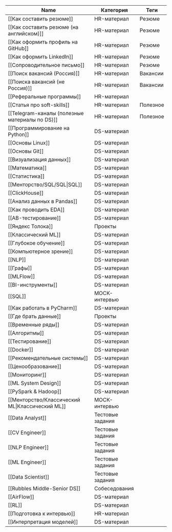 |Name|Категория|Теги|
|---|---|---|
|[[Как составить резюме]]|HR-материал|Резюме|
|[[Как составить резюме (на английском)]]|HR-материал|Резюме|
|[[Как оформить профиль на GitHub]]|HR-материал|Резюме|
|[[Как оформить LinkedIn]]|HR-материал|Резюме|
|[[Сопроводительное письмо]]|HR-материал|Резюме|
|[[Поиск вакансий (Россия)]]|HR-материал|Вакансии|
|[[Поиска вакансий (не Россия)]]|HR-материал|Вакансии|
|[[Реферальные программы]]|HR-материал||
|[[Статья про soft-skills]]|HR-материал|Полезное|
|[[Telegram-каналы (полезные материалы по DS)]]|HR-материал|Полезное|
|[[Программирование на Python]]|DS-материал||
|[[Основы Linux]]|DS-материал||
|[[Основы Git]]|DS-материал||
|[[Визуализация данных]]|DS-материал||
|[[Математика]]|DS-материал||
|[[Статистика]]|DS-материал||
|[[Менторство/SQL/SQL\|SQL]]|DS-материал||
|[[ClickHouse]]|DS-материал||
|[[Анализ данных в Pandas]]|DS-материал||
|[[Как проводить EDA]]|DS-материал||
|[[AB-тестирование]]|DS-материал||
|[[Яндекс Толока]]|Проекты||
|[[Классический ML]]|DS-материал||
|[[Глубокое обучение]]|DS-материал||
|[[Компьютерное зрение]]|DS-материал||
|[[NLP]]|DS-материал||
|[[Графы]]|DS-материал||
|[[MLFlow]]|DS-материал||
|[[BI-инструменты]]|DS-материал||
|[[SQL]]|MOCK-интервью||
|[[Как работать в PyCharm]]|DS-материал||
|[[Где брать данные]]|Проекты||
|[[Временные ряды]]|DS-материал||
|[[Алгоритмы]]|DS-материал||
|[[Тестирование]]|DS-материал||
|[[Docker]]|DS-материал||
|[[Рекомендательные системы]]|DS-материал||
|[[Ценообразование]]|DS-материал||
|[[Мониторинг]]|DS-материал||
|[[ML System Design]]|DS-материал||
|[[PySpark & Hadoop]]|DS-материал||
|[[Менторство/Классический ML\|Классический ML]]|MOCK-интервью||
|[[Data Analyst]]|Тестовые задания||
|[[CV Engineer]]|Тестовые задания||
|[[NLP Engineer]]|Тестовые задания||
|[[ML Engineer]]|Тестовые задания||
|[[Data Scientist]]|Тестовые задания||
|[[Rubbles Middle-Senior DS]]|Собеседования||
|[[AirFlow]]|DS-материал||
|[[RL]]|DS-материал||
|[[Подготовка к интервью]]|HR-материал||
|[[Интерпретация моделей]]|DS-материал||